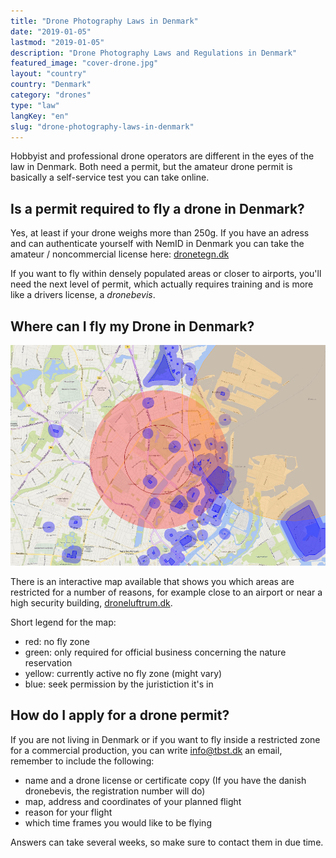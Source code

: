 ```yaml
---
title: "Drone Photography Laws in Denmark"
date: "2019-01-05"
lastmod: "2019-01-05"
description: "Drone Photography Laws and Regulations in Denmark"
featured_image: "cover-drone.jpg"
layout: "country"
country: "Denmark"
category: "drones"
type: "law"
langKey: "en"
slug: "drone-photography-laws-in-denmark"
---
```


Hobbyist and professional drone operators are different in the eyes of the law in Denmark. Both need a permit, but the amateur drone permit is basically a self-service test you can take online.

## Is a permit required to fly a drone in Denmark?

Yes, at least if your drone weighs more than 250g. If you have an adress and can authenticate yourself with NemID in Denmark you can take the amateur / noncommercial license here: [dronetegn.dk][]

If you want to fly within densely populated areas or closer to airports, you'll need the next level of permit, which actually requires training and is more like a drivers license, a _dronebevis_.

## Where can I fly my Drone in Denmark?

![](./images/drone-map-denmark.png)

There is an interactive map available that shows you which areas are restricted for a number of reasons, for example close to an airport or near a high security building, [droneluftrum.dk][].

Short legend for the map:

- red: no fly zone
- green: only required for official business concerning the nature reservation
- yellow: currently active no fly zone (might vary)
- blue: seek permission by the juristiction it's in

## How do I apply for a drone permit?

If you are not living in Denmark or if you want to fly inside a restricted zone for a commercial production, you can write [info@tbst.dk](mailto:info@tbst.dk) an email, remember to include the following:

- name and a drone license or certificate copy (If you have the danish dronebevis, the registration number will do)
- map, address and coordinates of your planned flight
- reason for your flight
- which time frames you would like to be flying

Answers can take several weeks, so make sure to contact them in due time.

[dronetegn.dk]: http://dronetegn.dk/
[droneluftrum.dk]: https://www.droneluftrum.dk/
[trafikstyrelsen.dk/da/droneregler]: http://www.trafikstyrelsen.dk/da/droneregler
